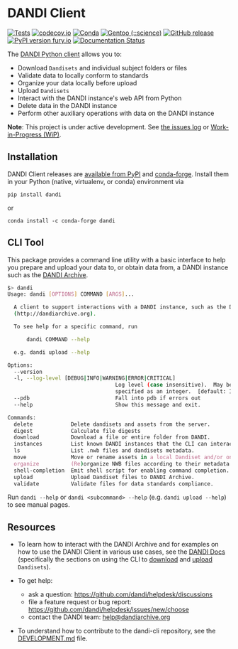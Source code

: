 # DANDI Client


[![Tests](https://github.com/dandi/dandi-cli/workflows/Tests/badge.svg)](https://github.com/dandi/dandi-cli/actions?query=workflow%3ATests)
[![codecov.io](https://codecov.io/github/dandi/dandi-cli/coverage.svg?branch=master)](https://codecov.io/github/dandi/dandi-cli?branch=master)
[![Conda](https://anaconda.org/conda-forge/dandi/badges/version.svg)](https://anaconda.org/conda-forge/dandi)
[![Gentoo (::science)](https://repology.org/badge/version-for-repo/gentoo_ovl_science/dandi-cli.svg?header=Gentoo%20%28%3A%3Ascience%29)](https://repology.org/project/dandi-cli/versions)
[![GitHub release](https://img.shields.io/github/release/dandi/dandi-cli.svg)](https://GitHub.com/dandi/dandi-cli/releases/)
[![PyPI version fury.io](https://badge.fury.io/py/dandi.svg)](https://pypi.python.org/pypi/dandi/)
[![Documentation Status](https://readthedocs.org/projects/dandi/badge/?version=latest)](https://dandi.readthedocs.io/en/latest/?badge=latest)

The [DANDI Python client](https://pypi.org/project/dandi/) allows you to:

* Download `Dandisets` and individual subject folders or files
* Validate data to locally conform to standards
* Organize your data locally before upload
* Upload `Dandisets`
* Interact with the DANDI instance's web API from Python
* Delete data in the DANDI instance
* Perform other auxiliary operations with data on the DANDI instance

**Note**: This project is under active development. See [the issues log](https://github.com/dandi/dandi-cli/issues) or
[Work-in-Progress (WiP)](https://github.com/dandi/dandi-cli/pulls).

## Installation

DANDI Client releases are [available from PyPI](https://pypi.org/project/dandi)
and [conda-forge](https://anaconda.org/conda-forge/dandi).  Install them in your Python (native, virtualenv, or
conda) environment via

    pip install dandi

or

    conda install -c conda-forge dandi


## CLI Tool

This package provides a command line utility with a basic interface
to help you prepare and upload your data to, or obtain data from, a DANDI instance such as the [DANDI Archive](http://dandiarchive.org).


```bash
$> dandi
Usage: dandi [OPTIONS] COMMAND [ARGS]...

  A client to support interactions with a DANDI instance, such as the DANDI Archive
  (http://dandiarchive.org).

  To see help for a specific command, run

      dandi COMMAND --help

  e.g. dandi upload --help

Options:
  --version
  -l, --log-level [DEBUG|INFO|WARNING|ERROR|CRITICAL]
                                  Log level (case insensitive).  May be
                                  specified as an integer.  [default: INFO]
  --pdb                           Fall into pdb if errors out
  --help                          Show this message and exit.

Commands:
  delete            Delete dandisets and assets from the server.
  digest            Calculate file digests
  download          Download a file or entire folder from DANDI.
  instances         List known DANDI instances that the CLI can interact
  ls                List .nwb files and dandisets metadata.
  move              Move or rename assets in a local Dandiset and/or on...
  organize          (Re)organize NWB files according to their metadata.
  shell-completion  Emit shell script for enabling command completion.
  upload            Upload Dandiset files to DANDI Archive.
  validate          Validate files for data standards compliance.
```
Run `dandi --help` or `dandi <subcommand> --help` (e.g. `dandi upload --help`) to see manual pages.

## Resources

* To learn how to interact with the DANDI Archive and for examples on how to use the DANDI Client in various use cases,
see the [DANDI Docs](https://docs.dandiarchive.org)
  (specifically the sections on using the CLI to
[download](https://docs.dandiarchive.org/12_download/) and
[upload](https://docs.dandiarchive.org/13_upload/) `Dandisets`).

* To get help:
  - ask a question: https://github.com/dandi/helpdesk/discussions
  - file a feature request or bug report: https://github.com/dandi/helpdesk/issues/new/choose
  - contact the DANDI team: help@dandiarchive.org

* To understand how to contribute to the dandi-cli repository, see the [DEVELOPMENT.md](./DEVELOPMENT.md) file.
